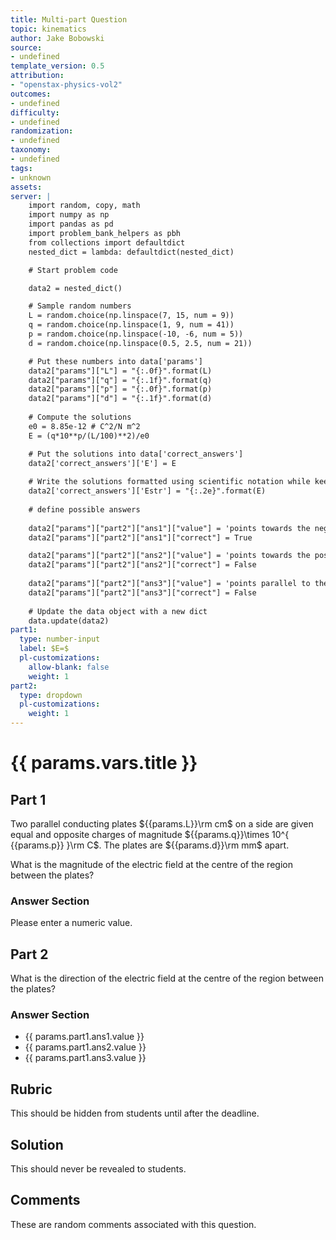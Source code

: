 ```yaml
---
title: Multi-part Question
topic: kinematics
author: Jake Bobowski
source:
- undefined
template_version: 0.5
attribution:
- "openstax-physics-vol2"
outcomes:
- undefined
difficulty:
- undefined
randomization:
- undefined
taxonomy:
- undefined
tags:
- unknown
assets:
server: |
    import random, copy, math
    import numpy as np
    import pandas as pd
    import problem_bank_helpers as pbh
    from collections import defaultdict
    nested_dict = lambda: defaultdict(nested_dict)

    # Start problem code

    data2 = nested_dict()

    # Sample random numbers
    L = random.choice(np.linspace(7, 15, num = 9))
    q = random.choice(np.linspace(1, 9, num = 41))
    p = random.choice(np.linspace(-10, -6, num = 5))
    d = random.choice(np.linspace(0.5, 2.5, num = 21))

    # Put these numbers into data['params']
    data2["params"]["L"] = "{:.0f}".format(L)
    data2["params"]["q"] = "{:.1f}".format(q)
    data2["params"]["p"] = "{:.0f}".format(p)
    data2["params"]["d"] = "{:.1f}".format(d)
        
    # Compute the solutions
    e0 = 8.85e-12 # C^2/N m^2
    E = (q*10**p/(L/100)**2)/e0

    # Put the solutions into data['correct_answers']
    data2['correct_answers']['E'] = E
    
    # Write the solutions formatted using scientific notation while keeping 3 sig figs.
    data2['correct_answers']['Estr'] = "{:.2e}".format(E)
    
    # define possible answers
    
    data2["params"]["part2"]["ans1"]["value"] = 'points towards the negative plate'
    data2["params"]["part2"]["ans1"]["correct"] = True

    data2["params"]["part2"]["ans2"]["value"] = 'points towards the positive plate'
    data2["params"]["part2"]["ans2"]["correct"] = False
    
    data2["params"]["part2"]["ans3"]["value"] = 'points parallel to the plates'
    data2["params"]["part2"]["ans3"]["correct"] = False
    
    # Update the data object with a new dict
    data.update(data2)
part1:
  type: number-input
  label: $E=$
  pl-customizations:
    allow-blank: false
    weight: 1
part2:
  type: dropdown  
  pl-customizations:
    weight: 1
---
```

# {{ params.vars.title }}

## Part 1

Two parallel conducting plates ${{params.L}}\rm cm$ on a side are given equal and opposite charges of magnitude ${{params.q}}\times 10^{ {{params.p}} }\rm C$.  The plates are ${{params.d}}\rm mm$ apart.

What is the magnitude of the electric field at the centre of the region between the plates?

### Answer Section

Please enter a numeric value.

## Part 2

What is the direction of the electric field at the centre of the region between the plates?

### Answer Section

- {{ params.part1.ans1.value }}
- {{ params.part1.ans2.value }}
- {{ params.part1.ans3.value }}

## Rubric

This should be hidden from students until after the deadline.

## Solution

This should never be revealed to students.

## Comments

These are random comments associated with this question.